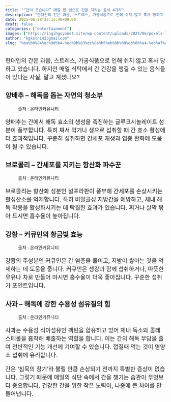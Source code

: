 ```yaml
---
title: "“간이 웃습니다” 매일 한 입으로 간을 지키는 음식 4가지"
description: "현대인의 간은 과음, 스트레스, 가공식품으로 인해 쉬지 않고 혹사 당하고 있습니다. 하지만 매일 식탁에서 간 건강을 챙길 수 있는 음식들이 있다는 사실, 알고 계셨나요?"
date: 2025-06-28T22:13:40+09:00
draft: false
categories: ["entertainment"]
images: ["https://ingihgoyonet.site/wp-content/uploads/2025/06/pexels-laker-6157060-696x1024.jpg", "https://ingihgoyonet.site/wp-content/uploads/2025/06/pexels-catscoming-1359326-1024x738.jpg", "https://ingihgoyonet.site/wp-content/uploads/2025/06/pexels-martabranco-1340116-1-1024x683.jpg", "https://ingihgoyonet.site/wp-content/uploads/2025/06/pexels-pixabay-326005-1-683x1024.jpg"]
author: "kgkstn1423gmailcom"
slug: "%ea%b0%84%ec%9d%b4-%ec%9b%83%ec%8a%b5%eb%8b%88%eb%8b%a4-%eb%a7%a4%ec%9d%bc-%ed%95%9c-%ec%9e%85%ec%9c%bc%eb%a1%9c-%ea%b0%84%ec%9d%84-%ec%a7%80%ed%82%a4%eb%8a%94-%ec%9d%8c%ec%8b%9d-4"
---
```


<p style="font-size:18px">현대인의 간은 과음, 스트레스, 가공식품으로 인해 쉬지 않고 혹사 당하고 있습니다. 하지만 매일 식탁에서 간 건강을 챙길 수 있는 음식들이 있다는 사실, 알고 계셨나요?</p> <h2 >양배추 – 해독을 돕는 자연의 청소부</h2> <figure ><img src="https://ingihgoyonet.site/wp-content/uploads/2025/06/pexels-laker-6157060-696x1024.jpg" alt="" style="aspect-ratio:16/9;object-fit:cover"/><figcaption >출처 : 온라인커뮤니티</figcaption></figure> <p style="font-size:18px">양배추는 간에서 해독 효소의 생성을 촉진하는 글루코시놀레이트 성분이 풍부합니다. 특히 쪄서 먹거나 생으로 섭취할 때 간 효소 활성에 더 효과적입니다. 꾸준히 섭취하면 간세포 재생과 염증 완화에 도움이 될 수 있습니다.</p> <h2 >브로콜리 – 간세포를 지키는 항산화 파수꾼</h2> <figure ><img src="https://ingihgoyonet.site/wp-content/uploads/2025/06/pexels-catscoming-1359326-1024x738.jpg" alt="" style="aspect-ratio:16/9;object-fit:cover"/><figcaption >출처 : 온라인커뮤니티</figcaption></figure> <p style="font-size:18px">브로콜리는 항산화 성분인 설포라판이 풍부해 간세포를 손상시키는 활성산소를 억제합니다. 특히 비알콜성 지방간을 예방하고, 체내 해독 작용을 활성화시키는 데 탁월한 효과가 있습니다. 찌거나 살짝 볶아 드시면 흡수율이 높아집니다.</p> <h2 >강황 – 커큐민의 황금빛 효능</h2> <figure ><img src="https://ingihgoyonet.site/wp-content/uploads/2025/06/pexels-martabranco-1340116-1-1024x683.jpg" alt="" style="aspect-ratio:16/9;object-fit:cover"/><figcaption >출처 : 온라인커뮤니티</figcaption></figure> <p style="font-size:18px">강황의 주성분인 커큐민은 간 염증을 줄이고, 지방이 쌓이는 것을 억제하는 데 도움을 줍니다. 커큐민은 생강과 함께 섭취하거나, 따뜻한 우유나 차로 만들어 마시면 흡수율이 더욱 좋아집니다. 꾸준한 섭취가 포인트입니다.</p> <h2 >사과 – 해독에 강한 수용성 섬유질의 힘</h2> <figure ><img src="https://ingihgoyonet.site/wp-content/uploads/2025/06/pexels-pixabay-326005-1-683x1024.jpg" alt="" style="aspect-ratio:16/9;object-fit:cover"/><figcaption >출처 : 온라인커뮤니티</figcaption></figure> <p style="font-size:18px">사과는 수용성 식이섬유인 펙틴을 함유하고 있어 체내 독소와 콜레스테롤을 흡착해 배출하는 역할을 합니다. 이는 간의 해독 부담을 줄여 전반적인 기능 개선에 기여할 수 있습니다. 껍질째 먹는 것이 영양소 섭취에 유리합니다.</p> <p style="font-size:18px">간은 ‘침묵의 장기’라 불릴 만큼 손상되기 전까지 특별한 증상이 없습니다. 그렇기 때문에 매일의 식단 속에서 간을 챙기는 습관이 무엇보다 중요합니다. 건강한 간을 위한 작은 노력이, 나중에 큰 차이를 만들어냅니다.</p>
